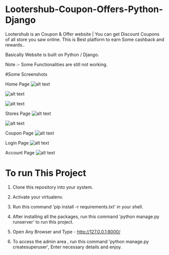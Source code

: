 # Lootershub-Coupon-Offers-Python-Django

 Lootershub is an Coupon & Offer website | You can get Discount Coupons of all store you saw online. This is Best platform to earn Some cashback and rewards..
 
Basically Website is built on Python / Django.
 
Note :- Some Functionalities are still not working.


#Some Screenshots

Home Page
![alt text](https://github.com/siddheshgarud/Lootershub-Coupon-Offers-Python-Django/blob/master/screenshots/Screenshot1.png?raw=true)

![alt text](https://github.com/siddheshgarud/Lootershub-Coupon-Offers-Python-Django/blob/master/screenshots/Screenshot2.png?raw=true)

![alt text](https://github.com/siddheshgarud/Lootershub-Coupon-Offers-Python-Django/blob/master/screenshots/Screenshot3.png?raw=true)


Stores Page
![alt text](https://github.com/siddheshgarud/Lootershub-Coupon-Offers-Python-Django/blob/master/screenshots/Screenshot4.png?raw=true)

![alt text](https://github.com/siddheshgarud/Lootershub-Coupon-Offers-Python-Django/blob/master/screenshots/Screenshot5.png?raw=true)


Coupon Page
![alt text](https://github.com/siddheshgarud/Lootershub-Coupon-Offers-Python-Django/blob/master/screenshots/Screenshot6.png?raw=true)


Login Page
![alt text](https://github.com/siddheshgarud/Lootershub-Coupon-Offers-Python-Django/blob/master/screenshots/Screenshot7.png?raw=true)


Account Page
![alt text](https://github.com/siddheshgarud/Lootershub-Coupon-Offers-Python-Django/blob/master/screenshots/Screenshot8.png?raw=true)

























# To run This Project
1. Clone this repository into your system.

2. Activate your virtualenv.

3. Run this command 'pip install -r requirements.txt' in your shell.

4. After installing all the packages, run this command 'python manage.py runserver' to run this project.

5. Open Any Browser and Type - http://127.0.0.1:8000/

6. To access the admin area , run this command 'python manage.py createsuperuser', Enter necessary details and enjoy.
